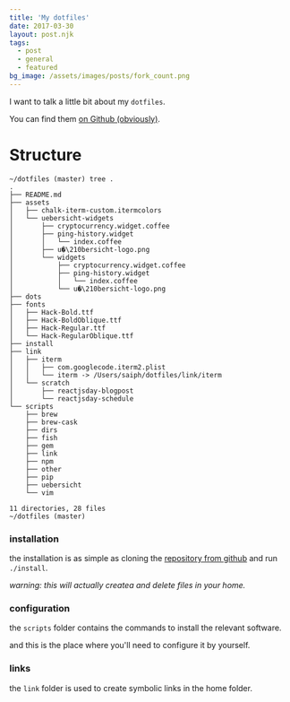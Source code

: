 ```yaml
---
title: 'My dotfiles'
date: 2017-03-30
layout: post.njk
tags:
  - post
  - general
  - featured
bg_image: /assets/images/posts/fork_count.png
---
```


I want to talk a little bit about my `dotfiles`.

You can find them [on Github (obviously)](https://github.com/christian-fei/dotfiles).


# Structure

```
~/dotfiles (master) tree .
.
├── README.md
├── assets
│   ├── chalk-iterm-custom.itermcolors
│   └── uebersicht-widgets
│       ├── cryptocurrency.widget.coffee
│       ├── ping-history.widget
│       │   └── index.coffee
│       ├── u�\210bersicht-logo.png
│       └── widgets
│           ├── cryptocurrency.widget.coffee
│           ├── ping-history.widget
│           │   └── index.coffee
│           └── u�\210bersicht-logo.png
├── dots
├── fonts
│   ├── Hack-Bold.ttf
│   ├── Hack-BoldOblique.ttf
│   ├── Hack-Regular.ttf
│   └── Hack-RegularOblique.ttf
├── install
├── link
│   ├── iterm
│   │   ├── com.googlecode.iterm2.plist
│   │   └── iterm -> /Users/saiph/dotfiles/link/iterm
│   └── scratch
│       ├── reactjsday-blogpost
│       └── reactjsday-schedule
└── scripts
    ├── brew
    ├── brew-cask
    ├── dirs
    ├── fish
    ├── gem
    ├── link
    ├── npm
    ├── other
    ├── pip
    ├── uebersicht
    └── vim

11 directories, 28 files
~/dotfiles (master)
```

### installation

the installation is as simple as cloning the [repository from github](https://github.com/christian-fei/dotfiles.git) and run `./install`.

*warning: this will actually createa and delete files in your home.*

### configuration

the `scripts` folder contains the commands to install the relevant software.

and this is the place where you'll need to configure it by yourself.

### links

the `link` folder is used to create symbolic links in the home folder.